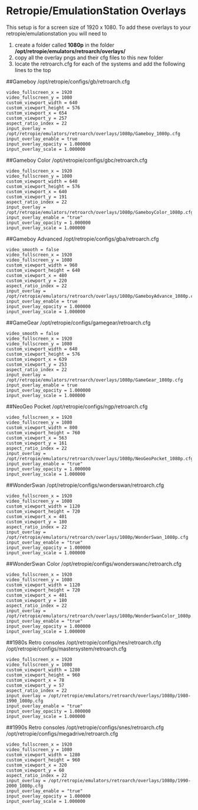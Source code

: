 # Retropie/EmulationStation Overlays
This setup is for a screen size of 1920 x 1080. To add these overlays to your retropie/emulationstation you will need to 

 1. create a folder called **1080p** in the folder **/opt/retropie/emulators/retroarch/overlays/**
 2. copy all the overlay pngs and their cfg files to this new folder
 3. locate the retroarch.cfg for each of the systems and add the following lines to the top

##Gameboy
/opt/retropie/configs/gb/retroarch.cfg

    video_fullscreen_x = 1920
    video_fullscreen_y = 1080
    custom_viewport_width = 640
    custom_viewport_height = 576
    custom_viewport_x = 654
    custom_viewport_y = 257
    aspect_ratio_index = 22
    input_overlay = /opt/retropie/emulators/retroarch/overlays/1080p/Gameboy_1080p.cfg
    input_overlay_enable = true
    input_overlay_opacity = 1.000000
    input_overlay_scale = 1.000000

##Gameboy Color
/opt/retropie/configs/gbc/retroarch.cfg

    video_fullscreen_x = 1920
    video_fullscreen_y = 1080
    custom_viewport_width = 640
    custom_viewport_height = 576
    custom_viewport_x = 640
    custom_viewport_y = 191
    aspect_ratio_index = 22
    input_overlay = /opt/retropie/emulators/retroarch/overlays/1080p/GameboyColor_1080p.cfg
    input_overlay_enable = "true"
    input_overlay_opacity = 1.000000
    input_overlay_scale = 1.000000

##Gameboy Advanced
/opt/retropie/configs/gba/retroarch.cfg

    video_smooth = false
    video_fullscreen_x = 1920
    video_fullscreen_y = 1080
    custom_viewport_width = 960
    custom_viewport_height = 640
    custom_viewport_x = 480
    custom_viewport_y = 220
    aspect_ratio_index = 22
    input_overlay = /opt/retropie/emulators/retroarch/overlays/1080p/GameboyAdvance_1080p.cfg
    input_overlay_enable = true
    input_overlay_opacity = 1.000000
    input_overlay_scale = 1.000000

##GameGear
/opt/retropie/configs/gamegear/retroarch.cfg

    video_smooth = false
    video_fullscreen_x = 1920
    video_fullscreen_y = 1080
    custom_viewport_width = 640
    custom_viewport_height = 576
    custom_viewport_x = 639
    custom_viewport_y = 253
    aspect_ratio_index = 22
    input_overlay = /opt/retropie/emulators/retroarch/overlays/1080p/GameGear_1080p.cfg
    input_overlay_enable = true
    input_overlay_opacity = 1.000000
    input_overlay_scale = 1.000000

##NeoGeo Pocket
/opt/retropie/configs/ngp/retroarch.cfg

    video_fullscreen_x = 1920
    video_fullscreen_y = 1080
    custom_viewport_width = 800
    custom_viewport_height = 760
    custom_viewport_x = 563
    custom_viewport_y = 161
    aspect_ratio_index = 22
    input_overlay = /opt/retropie/emulators/retroarch/overlays/1080p/NeoGeoPocket_1080p.cfg
    input_overlay_enable = "true"
    input_overlay_opacity = 1.000000
    input_overlay_scale = 1.000000

##WonderSwan
/opt/retropie/configs/wonderswan/retroarch.cfg

    video_fullscreen_x = 1920
    video_fullscreen_y = 1080
    custom_viewport_width = 1120
    custom_viewport_height = 720
    custom_viewport_x = 401
    custom_viewport_y = 180
    aspect_ratio_index = 22
    input_overlay = /opt/retropie/emulators/retroarch/overlays/1080p/WonderSwan_1080p.cfg
    input_overlay_enable = "true"
    input_overlay_opacity = 1.000000
    input_overlay_scale = 1.000000

##WonderSwan Color
/opt/retropie/configs/wonderswanc/retroarch.cfg

    video_fullscreen_x = 1920
    video_fullscreen_y = 1080
    custom_viewport_width = 1120
    custom_viewport_height = 720
    custom_viewport_x = 401
    custom_viewport_y = 180
    aspect_ratio_index = 22
    input_overlay = /opt/retropie/emulators/retroarch/overlays/1080p/WonderSwanColor_1080p.cfg
    input_overlay_enable = "true"
    input_overlay_opacity = 1.000000
    input_overlay_scale = 1.000000

##1980s Retro consoles
/opt/retropie/configs/nes/retroarch.cfg
/opt/retropie/configs/mastersystem/retroarch.cfg

    video_fullscreen_x = 1920
    video_fullscreen_y = 1080
    custom_viewport_width = 1280
    custom_viewport_height = 960
    custom_viewport_x = 78
    custom_viewport_y = 57
    aspect_ratio_index = 22
    input_overlay = /opt/retropie/emulators/retroarch/overlays/1080p/1980-1990_1080p.cfg
    input_overlay_enable = "true"
    input_overlay_opacity = 1.000000
    input_overlay_scale = 1.000000

##1990s Retro consoles
/opt/retropie/configs/snes/retroarch.cfg
/opt/retropie/configs/megadrive/retroarch.cfg

    video_fullscreen_x = 1920
    video_fullscreen_y = 1080
    custom_viewport_width = 1280
    custom_viewport_height = 960
    custom_viewport_x = 320
    custom_viewport_y = 60
    aspect_ratio_index = 22
    input_overlay = /opt/retropie/emulators/retroarch/overlays/1080p/1990-2000_1080p.cfg
    input_overlay_enable = "true"
    input_overlay_opacity = 1.000000
    input_overlay_scale = 1.000000